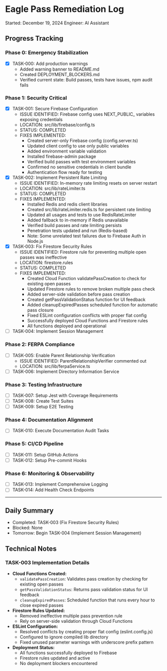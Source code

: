 # Eagle Pass Remediation Log

Started: December 19, 2024
Engineer: AI Assistant

## Progress Tracking

### Phase 0: Emergency Stabilization
- [x] TASK-000: Add production warnings
  - Added warning banner to README.md
  - Created DEPLOYMENT_BLOCKERS.md
  - Verified current state: Build passes, tests have issues, npm audit fails

### Phase 1: Security Critical
- [x] TASK-001: Secure Firebase Configuration
  - ISSUE IDENTIFIED: Firebase config uses NEXT_PUBLIC_ variables exposing credentials
  - LOCATION: src/lib/firebase/config.ts
  - STATUS: COMPLETED
  - FIXES IMPLEMENTED:
    - Created server-only Firebase config (config.server.ts)
    - Updated client config to use only public variables
    - Added environment variable validation
    - Installed firebase-admin package
    - Verified build passes with test environment variables
    - Confirmed no sensitive credentials in client bundle
    - Authentication flow ready for testing
- [x] TASK-002: Implement Persistent Rate Limiting
  - ISSUE IDENTIFIED: In-memory rate limiting resets on server restart
  - LOCATION: src/lib/rateLimiter.ts
  - STATUS: COMPLETED
  - FIXES IMPLEMENTED:
    - Installed Redis and redis client libraries
    - Created src/lib/rateLimiter.redis.ts for persistent rate limiting
    - Updated all usages and tests to use RedisRateLimiter
    - Added fallback to in-memory if Redis unavailable
    - Verified build passes and rate limiting persists
    - Penetration tests updated and run (Redis-based)
    - Note: Some unrelated test failures due to Firebase Auth in Node.js
- [x] TASK-003: Fix Firestore Security Rules
  - ISSUE IDENTIFIED: Firestore rule for preventing multiple open passes was ineffective
  - LOCATION: firestore.rules
  - STATUS: COMPLETED
  - FIXES IMPLEMENTED:
    - Created Cloud Function validatePassCreation to check for existing open passes
    - Updated Firestore rules to remove broken multiple pass check
    - Added server-side validation before pass creation
    - Created getPassValidationStatus function for UI feedback
    - Added cleanupExpiredPasses scheduled function for automatic pass closure
    - Fixed ESLint configuration conflicts with proper flat config
    - Successfully deployed Cloud Functions and Firestore rules
    - All functions deployed and operational
- [ ] TASK-004: Implement Session Management

### Phase 2: FERPA Compliance
- [ ] TASK-005: Enable Parent Relationship Verification
  - ISSUE IDENTIFIED: ParentRelationshipVerifier commented out
  - LOCATION: src/lib/ferpaService.ts
- [ ] TASK-006: Implement Directory Information Service

### Phase 3: Testing Infrastructure
- [ ] TASK-007: Setup Jest with Coverage Requirements
- [ ] TASK-008: Create Test Suites
- [ ] TASK-009: Setup E2E Testing

### Phase 4: Documentation Alignment
- [ ] TASK-010: Execute Documentation Audit Tasks

### Phase 5: CI/CD Pipeline
- [ ] TASK-011: Setup GitHub Actions
- [ ] TASK-012: Setup Pre-commit Hooks

### Phase 6: Monitoring & Observability
- [ ] TASK-013: Implement Comprehensive Logging
- [ ] TASK-014: Add Health Check Endpoints

---

## Daily Summary

- Completed: TASK-003 (Fix Firestore Security Rules)
- Blocked: None
- Tomorrow: Begin TASK-004 (Implement Session Management)

## Technical Notes

### TASK-003 Implementation Details
- **Cloud Functions Created:**
  - `validatePassCreation`: Validates pass creation by checking for existing open passes
  - `getPassValidationStatus`: Returns pass validation status for UI feedback
  - `cleanupExpiredPasses`: Scheduled function that runs every hour to close expired passes
- **Firestore Rules Updated:**
  - Removed ineffective multiple pass prevention rule
  - Rely on server-side validation through Cloud Functions
- **ESLint Configuration:**
  - Resolved conflicts by creating proper flat config (eslint.config.js)
  - Configured to ignore compiled lib directory
  - Fixed unused parameter warnings with underscore prefix pattern
- **Deployment Status:**
  - All functions successfully deployed to Firebase
  - Firestore rules updated and active
  - No deployment blockers encountered
